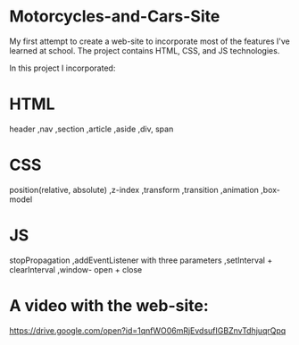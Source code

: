 # Motorcycles-and-Cars-Site
My first attempt to create a web-site to incorporate most of the features I've learned at school. The project contains HTML, CSS, and JS 
technologies.

In this project I incorporated:
# HTML
header
,nav
,section
,article 
,aside
,div, span

# CSS
position(relative, absolute)
,z-index
,transform
,transition
,animation
,box-model

# JS
stopPropagation
,addEventListener with three parameters
,setInterval + clearInterval
,window- open + close

# A video with the web-site: 
https://drive.google.com/open?id=1qnfWO06mRjEvdsufIGBZnvTdhjuqrQpq
